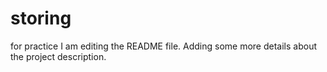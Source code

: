# storing
for practice
I am editing the README file. Adding some more details about the project description.
